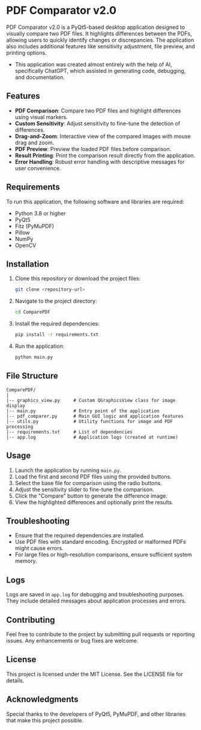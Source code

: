 # PDF Comparator v2.0

PDF Comparator v2.0 is a PyQt5-based desktop application designed to visually compare two PDF files. It highlights differences between the PDFs, allowing users to quickly identify changes or discrepancies. The application also includes additional features like sensitivity adjustment, file preview, and printing options.

- This application was created almost entirely with the help of AI, specifically ChatGPT, which assisted in generating code, debugging, and documentation.

## Features

- **PDF Comparison**: Compare two PDF files and highlight differences using visual markers.
- **Custom Sensitivity**: Adjust sensitivity to fine-tune the detection of differences.
- **Drag-and-Zoom**: Interactive view of the compared images with mouse drag and zoom.
- **PDF Preview**: Preview the loaded PDF files before comparison.
- **Result Printing**: Print the comparison result directly from the application.
- **Error Handling**: Robust error handling with descriptive messages for user convenience.

## Requirements

To run this application, the following software and libraries are required:

- Python 3.8 or higher
- PyQt5
- Fitz (PyMuPDF)
- Pillow
- NumPy
- OpenCV

## Installation

1. Clone this repository or download the project files:
   ```bash
   git clone <repository-url>
   ```

2. Navigate to the project directory:
   ```bash
   cd ComparePDF
   ```

3. Install the required dependencies:
   ```bash
   pip install -r requirements.txt
   ```

4. Run the application:
   ```bash
   python main.py
   ```

## File Structure

```
ComparePDF/
|
|-- graphics_view.py     # Custom QGraphicsView class for image display
|-- main.py              # Entry point of the application
|-- pdf_comparer.py      # Main GUI logic and application features
|-- utils.py             # Utility functions for image and PDF processing
|-- requirements.txt     # List of dependencies
|-- app.log              # Application logs (created at runtime)
```

## Usage

1. Launch the application by running `main.py`.
2. Load the first and second PDF files using the provided buttons.
3. Select the base file for comparison using the radio buttons.
4. Adjust the sensitivity slider to fine-tune the comparison.
5. Click the "Compare" button to generate the difference image.
6. View the highlighted differences and optionally print the results.

## Troubleshooting

- Ensure that the required dependencies are installed.
- Use PDF files with standard encoding. Encrypted or malformed PDFs might cause errors.
- For large files or high-resolution comparisons, ensure sufficient system memory.

## Logs

Logs are saved in `app.log` for debugging and troubleshooting purposes. They include detailed messages about application processes and errors.

## Contributing

Feel free to contribute to the project by submitting pull requests or reporting issues. Any enhancements or bug fixes are welcome.

## License

This project is licensed under the MIT License. See the LICENSE file for details.

## Acknowledgments

Special thanks to the developers of PyQt5, PyMuPDF, and other libraries that make this project possible.
